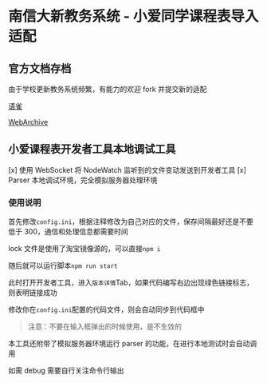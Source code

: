 # 南信大新教务系统 - 小爱同学课程表导入适配

## 官方文档存档

由于学校更新教务系统频繁，有能力的欢迎 fork 并提交新的适配

[语雀](https://open-schedule-prod.ai.xiaomi.com/docs/#/help/?id=aischeduletools)

[WebArchive](https://web.archive.org/web/20240228035003/https://open-schedule-prod.ai.xiaomi.com/docs/#/help/?id=aischeduletools)

## 小爱课程表开发者工具本地调试工具

[x] 使用 WebSocket 将 NodeWatch 监听到的文件变动发送到开发者工具
[x] Parser 本地调试环境，完全模拟服务器处理环境

### 使用说明

首先修改`config.ini`，根据注释修改为自己对应的文件，保存间隔最好还是不要低于 300，通信和处理信息都需要时间

lock 文件是使用了淘宝镜像源的，可以直接`npm i`

随后就可以运行脚本`npm run start`

此时打开开发者工具，进入`版本详情`Tab，如果代码编写右边出现绿色链接标志，则表明链接成功

修改你在`config.ini`配置的代码文件，则会自动同步到代码框中

> 注意：不要在输入框弹出的时候使用，是不生效的

本工具还附带了模拟服务器环境运行 parser 的功能，在进行本地测试时会自动调用

如需 debug 需要自行关注命令行输出
